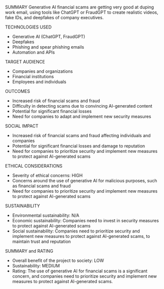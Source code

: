 SUMMARY
Generative AI financial scams are getting very good at duping work email, using tools like ChatGPT or FraudGPT to create realistic videos, fake IDs, and deepfakes of company executives.

TECHNOLOGIES USED
* Generative AI (ChatGPT, FraudGPT)
* Deepfakes
* Phishing and spear phishing emails
* Automation and APIs

TARGET AUDIENCE
* Companies and organizations
* Financial institutions
* Employees and individuals

OUTCOMES
* Increased risk of financial scams and fraud
* Difficulty in detecting scams due to convincing AI-generated content
* Potential for significant financial losses
* Need for companies to adapt and implement new security measures

SOCIAL IMPACT
* Increased risk of financial scams and fraud affecting individuals and companies
* Potential for significant financial losses and damage to reputation
* Need for companies to prioritize security and implement new measures to protect against AI-generated scams

ETHICAL CONSIDERATIONS
* Severity of ethical concerns: HIGH
* Concerns around the use of generative AI for malicious purposes, such as financial scams and fraud
* Need for companies to prioritize security and implement new measures to protect against AI-generated scams

SUSTAINABILITY
* Environmental sustainability: N/A
* Economic sustainability: Companies need to invest in security measures to protect against AI-generated scams
* Social sustainability: Companies need to prioritize security and implement new measures to protect against AI-generated scams, to maintain trust and reputation

SUMMARY and RATING
* Overall benefit of the project to society: LOW
* Sustainability: MEDIUM
* Rating: The use of generative AI for financial scams is a significant concern, and companies need to prioritize security and implement new measures to protect against AI-generated scams.
